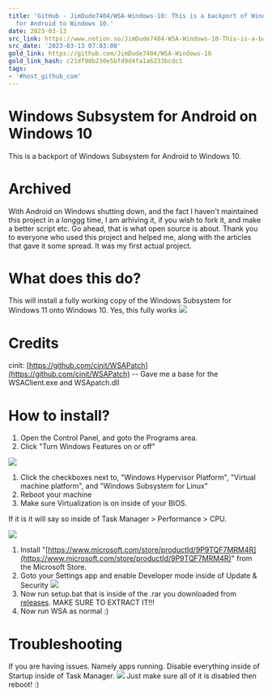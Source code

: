 ```yaml
---
title: 'GitHub - JimDude7404/WSA-Windows-10: This is a backport of Windows Subsystem
  for Android to Windows 10.'
date: 2023-03-13
src_link: https://www.notion.so/JimDude7404-WSA-Windows-10-This-is-a-backport-of-Windows-Subsystem-for-Android-to-Windows-10-5a3763ee92bf4578a1ded00b4f4c8e9c
src_date: '2023-03-13 07:03:00'
gold_link: https://github.com/JimDude7404/WSA-Windows-10
gold_link_hash: c21df90b230e5bfd9d4fa1a6233bcdc1
tags:
- '#host_github_com'
---
```


Windows Subsystem for Android on Windows 10
===========================================


This is a backport of Windows Subsystem for Android to Windows 10.


Archived
========


With Android on Windows shutting down, and the fact I haven't maintained this project in a longgg time, I am arhiving it, if you wish to fork it, and make a better script etc. Go ahead, that is what open source is about. Thank you to everyone who used this project and helped me, along with the articles that gave it some spread. It was my first actual project.


What does this do?
==================


This will install a fully working copy of the Windows Subsystem for Windows 11 onto Windows 10. Yes, this fully works
[![](https://user-images.githubusercontent.com/67085206/224578016-82faeb33-d042-4cd7-8033-ef8e6c87f70c.png)](https://user-images.githubusercontent.com/67085206/224578016-82faeb33-d042-4cd7-8033-ef8e6c87f70c.png)


Credits
=======


cinit: [https://github.com/cinit/WSAPatch](https://github.com/cinit/WSAPatch) -- Gave me a base for the WSAClient.exe and WSApatch.dll


How to install?
===============


1. Open the Control Panel, and goto the Programs area.
2. Click "Turn Windows Features on or off"


[![](https://user-images.githubusercontent.com/67085206/224494897-5e343c93-357f-48d0-b166-02cd80db7e9b.png)](https://user-images.githubusercontent.com/67085206/224494897-5e343c93-357f-48d0-b166-02cd80db7e9b.png)


1. Click the checkboxes next to, "Windows Hypervisor Platform", "Virtual machine platform", and "Windows Subsystem for Linux"
2. Reboot your machine
3. Make sure Virtualization is on inside of your BIOS.


If it is it will say so inside of Task Manager > Performance > CPU.


[![](https://user-images.githubusercontent.com/67085206/224495031-0de71260-8ba5-4e9f-a22f-98e470a8d90f.png)](https://user-images.githubusercontent.com/67085206/224495031-0de71260-8ba5-4e9f-a22f-98e470a8d90f.png)


1. Install "[https://www.microsoft.com/store/productId/9P9TQF7MRM4R](https://www.microsoft.com/store/productId/9P9TQF7MRM4R)" from the Microsoft Store.
2. Goto your Settings app and enable Developer mode inside of Update & Security
[![](https://user-images.githubusercontent.com/67085206/224582762-88400729-248b-48c7-9a0c-5f9e1707bd75.png)](https://user-images.githubusercontent.com/67085206/224582762-88400729-248b-48c7-9a0c-5f9e1707bd75.png)
3. Now run setup.bat that is inside of the .rar you downloaded from [releases](https://github.com/JimDude7404/WSA-Windows-10/releases). MAKE SURE TO EXTRACT IT!!!
4. Now run WSA as normal :)


Troubleshooting
===============


If you are having issues. Namely apps running. Disable everything inside of Startup inside of Task Manager.
[![](https://user-images.githubusercontent.com/67085206/224495175-ab19de78-a424-4fbb-885c-37105ac4d9de.png)](https://user-images.githubusercontent.com/67085206/224495175-ab19de78-a424-4fbb-885c-37105ac4d9de.png)
Just make sure all of it is disabled then reboot! :)
